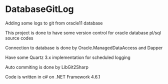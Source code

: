 # DatabaseGitLog
Adding some logs to git from oracle11 database

This project is done to have some version control for oracle database pl/sql source codes

Connection to database is done by Oracle.ManagedDataAccess and Dapper

Have some Quartz 3.x implementation for scheduled logging

Auto commiting is done by LibGit2Sharp

Code is written in c# on .NET Framework 4.6.1
